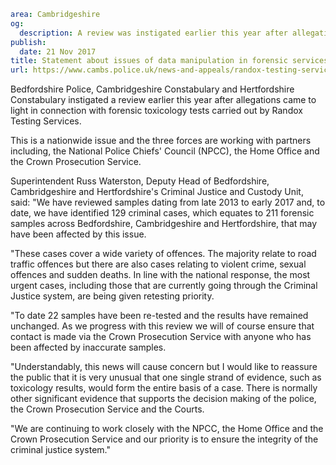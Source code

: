 ```yaml
area: Cambridgeshire
og:
  description: A review was instigated earlier this year after allegations came to light in connection with forensic toxicology tests carried out by Randox Testing Services.
publish:
  date: 21 Nov 2017
title: Statement about issues of data manipulation in forensic services
url: https://www.cambs.police.uk/news-and-appeals/randox-testing-services
```

Bedfordshire Police, Cambridgeshire Constabulary and Hertfordshire Constabulary instigated a review earlier this year after allegations came to light in connection with forensic toxicology tests carried out by Randox Testing Services.

This is a nationwide issue and the three forces are working with partners including, the National Police Chiefs' Council (NPCC), the Home Office and the Crown Prosecution Service.

Superintendent Russ Waterston, Deputy Head of Bedfordshire, Cambridgeshire and Hertfordshire's Criminal Justice and Custody Unit, said: "We have reviewed samples dating from late 2013 to early 2017 and, to date, we have identified 129 criminal cases, which equates to 211 forensic samples across Bedfordshire, Cambridgeshire and Hertfordshire, that may have been affected by this issue.

"These cases cover a wide variety of offences. The majority relate to road traffic offences but there are also cases relating to violent crime, sexual offences and sudden deaths. In line with the national response, the most urgent cases, including those that are currently going through the Criminal Justice system, are being given retesting priority.

"To date 22 samples have been re-tested and the results have remained unchanged. As we progress with this review we will of course ensure that contact is made via the Crown Prosecution Service with anyone who has been affected by inaccurate samples.

"Understandably, this news will cause concern but I would like to reassure the public that it is very unusual that one single strand of evidence, such as toxicology results, would form the entire basis of a case. There is normally other significant evidence that supports the decision making of the police, the Crown Prosecution Service and the Courts.

"We are continuing to work closely with the NPCC, the Home Office and the Crown Prosecution Service and our priority is to ensure the integrity of the criminal justice system."
